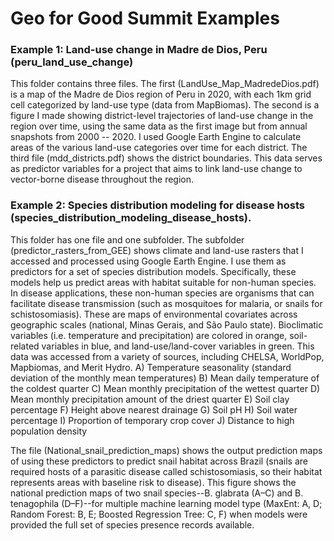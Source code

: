 # Geo for Good Summit Examples

### Example 1: Land-use change in Madre de Dios, Peru (peru_land_use_change)
This folder contains three files. The first (LandUse_Map_MadredeDios.pdf) is a map of the Madre de Dios region of Peru in 2020, with each 1km grid cell categorized by land-use type (data from MapBiomas). The second is a figure I made showing district-level trajectories of land-use change in the region over time, using the same data as the first image but from annual snapshots from 2000 -- 2020. I used Google Earth Engine to calculate areas of the various land-use categories over time for each district. The third file (mdd_districts.pdf) shows the district boundaries. This data serves as predictor variables for a project that aims to link land-use change to vector-borne disease throughout the region.

### Example 2: Species distribution modeling for disease hosts (species_distribution_modeling_disease_hosts).
This folder has one file and one subfolder. The subfolder (predictor_rasters_from_GEE) shows climate and land-use rasters that I accessed and processed using Google Earth Engine. I use them as predictors for a set of species distribution models. Specifically, these models help us predict areas with habitat suitable for non-human species. In disease applications, these non-human species are organisms that can facilitate disease transmission (such as mosquitoes for malaria, or snails for schistosomiasis). These are maps of environmental covariates across geographic scales (national, Minas Gerais, and São Paulo state). Bioclimatic variables (i.e. temperature and precipitation) are colored in orange, soil-related variables in blue, and land-use/land-cover variables in green. This data was accessed from a variety of sources, including CHELSA, WorldPop, Mapbiomas, and Merit Hydro.
A) Temperature seasonality (standard deviation of the monthly mean temperatures) 
B) Mean daily temperature of the coldest quarter
C) Mean monthly precipitation of the wettest quarter 
D) Mean monthly precipitation amount of the driest quarter 
E) Soil clay percentage
F) Height above nearest drainage
G) Soil pH
H) Soil water percentage
I) Proportion of temporary crop cover 
J) Distance to high population density

The file (National_snail_prediction_maps) shows the output prediction maps of using these predictors to predict snail habitat across Brazil (snails are required hosts of a parasitic disease called schistosomiasis, so their habitat represents areas with baseline risk to disease). This figure shows the national prediction maps of two snail species--B. glabrata (A–C) and B. tenagophila (D–F)--for multiple machine learning model type (MaxEnt: A, D; Random Forest: B, E; Boosted Regression Tree: C, F) when models were provided the full set of species presence records available. 
